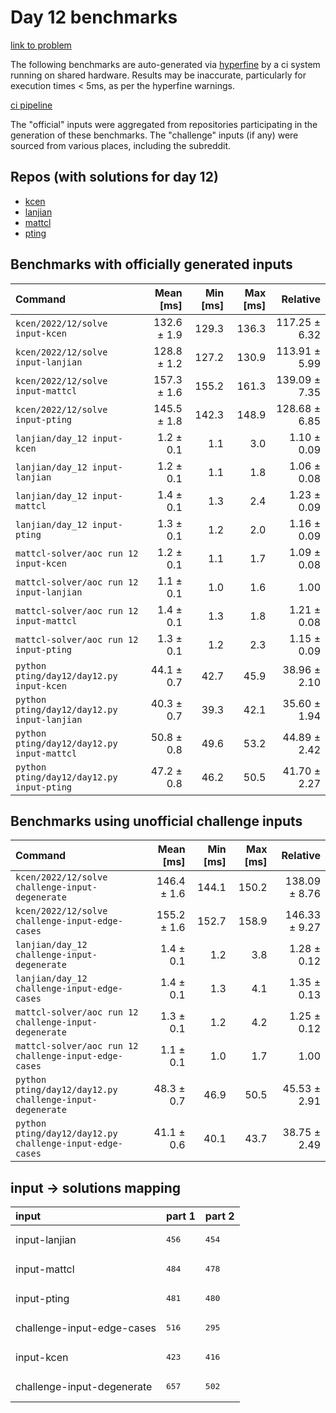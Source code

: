 # Day 12 benchmarks

[link to problem](http://adventofcode.com/2022/day/12)

The following benchmarks are auto-generated via [hyperfine](https://github.com/sharkdp/hyperfine) by a ci system running on shared hardware. Results may be inaccurate, particularly for execution times < 5ms, as per the hyperfine warnings.

[ci pipeline](http://ci.papercode.net:8080/teams/aoc2022/pipelines/aoc-compare-2022)

The "official" inputs were aggregated from repositories participating in the generation of these benchmarks. The "challenge" inputs (if any) were sourced from various places, including the subreddit.

## Repos (with solutions for day 12)


- [kcen](https://github.com/kcen/AdventOfCode)
- [lanjian](https://github.com/LanJian/aoc-2022)
- [mattcl](https://github.com/mattcl/aoc2022)
- [pting](https://github.com/pting/aoc2022)

## Benchmarks with officially generated inputs
| Command | Mean [ms] | Min [ms] | Max [ms] | Relative |
|:---|---:|---:|---:|---:|
| `kcen/2022/12/solve input-kcen` | 132.6 ± 1.9 | 129.3 | 136.3 | 117.25 ± 6.32 |
| `kcen/2022/12/solve input-lanjian` | 128.8 ± 1.2 | 127.2 | 130.9 | 113.91 ± 5.99 |
| `kcen/2022/12/solve input-mattcl` | 157.3 ± 1.6 | 155.2 | 161.3 | 139.09 ± 7.35 |
| `kcen/2022/12/solve input-pting` | 145.5 ± 1.8 | 142.3 | 148.9 | 128.68 ± 6.85 |
| `lanjian/day_12 input-kcen` | 1.2 ± 0.1 | 1.1 | 3.0 | 1.10 ± 0.09 |
| `lanjian/day_12 input-lanjian` | 1.2 ± 0.1 | 1.1 | 1.8 | 1.06 ± 0.08 |
| `lanjian/day_12 input-mattcl` | 1.4 ± 0.1 | 1.3 | 2.4 | 1.23 ± 0.09 |
| `lanjian/day_12 input-pting` | 1.3 ± 0.1 | 1.2 | 2.0 | 1.16 ± 0.09 |
| `mattcl-solver/aoc run 12 input-kcen` | 1.2 ± 0.1 | 1.1 | 1.7 | 1.09 ± 0.08 |
| `mattcl-solver/aoc run 12 input-lanjian` | 1.1 ± 0.1 | 1.0 | 1.6 | 1.00 |
| `mattcl-solver/aoc run 12 input-mattcl` | 1.4 ± 0.1 | 1.3 | 1.8 | 1.21 ± 0.08 |
| `mattcl-solver/aoc run 12 input-pting` | 1.3 ± 0.1 | 1.2 | 2.3 | 1.15 ± 0.09 |
| `python pting/day12/day12.py input-kcen` | 44.1 ± 0.7 | 42.7 | 45.9 | 38.96 ± 2.10 |
| `python pting/day12/day12.py input-lanjian` | 40.3 ± 0.7 | 39.3 | 42.1 | 35.60 ± 1.94 |
| `python pting/day12/day12.py input-mattcl` | 50.8 ± 0.8 | 49.6 | 53.2 | 44.89 ± 2.42 |
| `python pting/day12/day12.py input-pting` | 47.2 ± 0.8 | 46.2 | 50.5 | 41.70 ± 2.27 |
## Benchmarks using unofficial challenge inputs
| Command | Mean [ms] | Min [ms] | Max [ms] | Relative |
|:---|---:|---:|---:|---:|
| `kcen/2022/12/solve challenge-input-degenerate` | 146.4 ± 1.6 | 144.1 | 150.2 | 138.09 ± 8.76 |
| `kcen/2022/12/solve challenge-input-edge-cases` | 155.2 ± 1.6 | 152.7 | 158.9 | 146.33 ± 9.27 |
| `lanjian/day_12 challenge-input-degenerate` | 1.4 ± 0.1 | 1.2 | 3.8 | 1.28 ± 0.12 |
| `lanjian/day_12 challenge-input-edge-cases` | 1.4 ± 0.1 | 1.3 | 4.1 | 1.35 ± 0.13 |
| `mattcl-solver/aoc run 12 challenge-input-degenerate` | 1.3 ± 0.1 | 1.2 | 4.2 | 1.25 ± 0.12 |
| `mattcl-solver/aoc run 12 challenge-input-edge-cases` | 1.1 ± 0.1 | 1.0 | 1.7 | 1.00 |
| `python pting/day12/day12.py challenge-input-degenerate` | 48.3 ± 0.7 | 46.9 | 50.5 | 45.53 ± 2.91 |
| `python pting/day12/day12.py challenge-input-edge-cases` | 41.1 ± 0.6 | 40.1 | 43.7 | 38.75 ± 2.49 |

## input -> solutions mapping
|input|part 1|part 2|
|:---|:---|:---|
|input-lanjian|<pre>456</pre>|<pre>454</pre>|
|input-mattcl|<pre>484</pre>|<pre>478</pre>|
|input-pting|<pre>481</pre>|<pre>480</pre>|
|challenge-input-edge-cases|<pre>516</pre>|<pre>295</pre>|
|input-kcen|<pre>423</pre>|<pre>416</pre>|
|challenge-input-degenerate|<pre>657</pre>|<pre>502</pre>|
